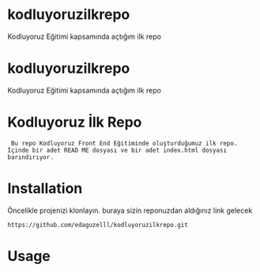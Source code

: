 # kodluyoruzilkrepo
Kodluyoruz Eğitimi kapsamında açtığım ilk repo


# kodluyoruzilkrepo

Kodluyoruz Eğitimi kapsamında açtığım ilk repo

 # Kodluyoruz İlk Repo

     Bu repo Kodluyoruz Front End Eğitiminde oluşturduğumuz ilk repo. İçinde bir adet READ ME dosyası ve bir adet index.html dosyası barındırıyor.

# Installation

   Öncelikle projenizi klonlayın. buraya sizin reponuzdan aldığınız link gelecek

    https://github.com/edaguzelll/kodluyoruzilkrepo.git

 # Usage
